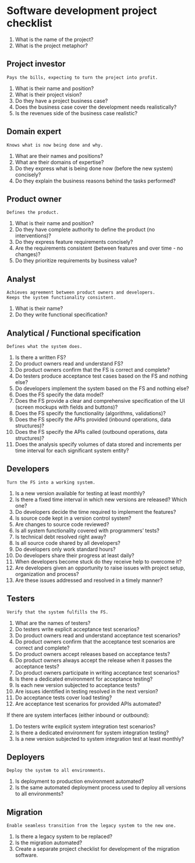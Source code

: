 # Software development project checklist

1. What is the name of the project?
1. What is the project metaphor?


## Project investor
`Pays the bills, expecting to turn the project into profit.`

1. What is their name and position?
1. What is their project vision?
1. Do they have a project business case?
1. Does the business case cover the development needs realistically?
1. Is the revenues side of the business case realistic?


## Domain expert
`Knows what is now being done and why.`

1. What are their names and positions?
1. What are their domains of expertise?
1. Do they express what is being done now (before the new system) concisely?
1. Do they explain the business reasons behind the tasks performed?


## Product owner
`Defines the product.`

1. What is their name and position?
1. Do they have complete authority to define the product (no interventions)?
1. Do they express feature requirements concisely?
1. Are the requirements consistent (between features and over time - no changes)?
1. Do they prioritize requirements by business value?


## Analyst
`Achieves agreement between product owners and developers.` \
`Keeps the system functionality consistent.`

1. What is their name?
1. Do they write functional specification?


## Analytical / Functional specification
`Defines what the system does.`

1. Is there a written FS?
1. Do product owners read and understand FS?
1. Do product owners confirm that the FS is correct and complete?
1. Do testers produce acceptance test cases based on the FS and nothing else?
1. Do developers implement the system based on the FS and nothing else?
1. Does the FS specify the data model?
1. Does the FS provide a clear and comprehensive specification of the UI (screen mockups with fields and buttons)?
1. Does the FS specify the functionality (algorithms, validations)?
1. Does the FS specify the APIs provided (inbound operations, data structures)?
1. Does the FS specify the APIs called (outbound operations, data structures)?
1. Does the analysis specify volumes of data stored and increments per time interval for each significant system entity?


## Developers
`Turn the FS into a working system.`

1. Is a new version available for testing at least monthly?
1. Is there a fixed time interval in which new versions are released? Which one?
1. Do developers decide the time required to implement the features?
1. Is source code kept in a version control system?
1. Are changes to source code reviewed?
1. Is all system functionality covered with programmers’ tests?
1. Is technical debt resolved right away?
1. Is all source code shared by all developers?
1. Do developers only work standard hours?
1. Do developers share their progress at least daily?
1. When developers become stuck do they receive help to overcome it?
1. Are developers given an opportunity to raise issues with project setup, organization and process?
1. Are these issues addressed and resolved in a timely manner?


## Testers
`Verify that the system fulfills the FS.`

1. What are the names of testers?
1. Do testers write explicit acceptance test scenarios?
1. Do product owners read and understand acceptance test scenarios?
1. Do product owners confirm that the acceptance test scenarios are correct and complete?
1. Do product owners accept releases based on acceptance tests?
1. Do product owners always accept the release when it passes the acceptance tests?
1. Do product owners participate in writing acceptance test scenarios?
1. Is there a dedicated environment for acceptance testing?
1. Is each new version subjected to acceptance tests?
1. Are issues identified in testing resolved in the next version?
1. Do acceptance tests cover load testing?
1. Are acceptance test scenarios for provided APIs automated?

If there are system interfaces (either inbound or outbound):
1. Do testers write explicit system integration test scenarios?
1. Is there a dedicated environment for system integration testing?
1. Is a new version subjected to system integration test at least monthly?


## Deployers
`Deploy the system to all environments.`

1. Is deployment to production environment automated?
1. Is the same automated deployment process used to deploy all versions to all environments?


## Migration
`Enable seamless transition from the legacy system to the new one.`

1. Is there a legacy system to be replaced?
1. Is the migration automated?
1. Create a separate project checklist for development of the migration software.
